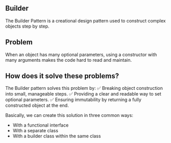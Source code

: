 ## Builder
The Builder Pattern is a creational design pattern used to construct complex objects step by step.

## Problem
When an object has many optional parameters, using a constructor with many arguments makes the code hard to read and maintain.

## How does it solve these problems?
The Builder pattern solves this problem by:
✅ Breaking object construction into small, manageable steps.
✅ Providing a clear and readable way to set optional parameters.
✅ Ensuring immutability by returning a fully constructed object at the end.

Basically, we can create this solution in three common ways:
* With a functional interface
* With a separate class
* With a builder class within the same class
